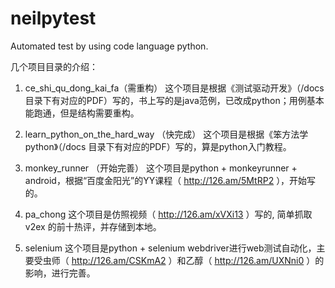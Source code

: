 neilpytest
==========

Automated test by using code language python.


几个项目目录的介绍：

1. ce_shi_qu_dong_kai_fa（需重构）
    这个项目是根据《测试驱动开发》（/docs 目录下有对应的PDF）写的，书上写的是java范例，已改成python；用例基本能跑通，但是结构需要重构。

2. learn_python_on_the_hard_way （快完成）
    这个项目是根据《笨方法学python》（/docs 目录下有对应的PDF）写的，算是python入门教程。

3. monkey_runner （开始完善）
    这个项目是python + monkeyrunner + android，根据“百度金阳光”的YY课程（ http://126.am/5MtRP2 ），开始写的。

4. pa_chong
    这个项目是仿照视频（ http://126.am/xVXi13 ）写的, 简单抓取v2ex 的前十热评，并存储到本地。

5. selenium
    这个项目是python + selenium webdriver进行web测试自动化，主要受虫师（ http://126.am/CSKmA2 ）和乙醇（ http://126.am/UXNni0 ）的影响，进行完善。
  

